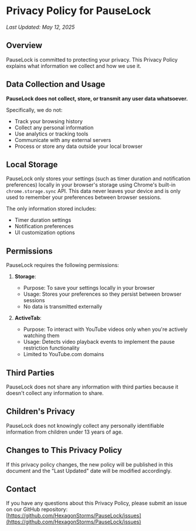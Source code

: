 # Privacy Policy for PauseLock

*Last Updated: May 12, 2025*

## Overview

PauseLock is committed to protecting your privacy. This Privacy Policy explains what information we collect and how we use it.

## Data Collection and Usage

**PauseLock does not collect, store, or transmit any user data whatsoever.**

Specifically, we do not:
- Track your browsing history
- Collect any personal information
- Use analytics or tracking tools
- Communicate with any external servers
- Process or store any data outside your local browser

## Local Storage

PauseLock only stores your settings (such as timer duration and notification preferences) locally in your browser's storage using Chrome's built-in `chrome.storage.sync` API. This data never leaves your device and is only used to remember your preferences between browser sessions.

The only information stored includes:
- Timer duration settings
- Notification preferences
- UI customization options

## Permissions

PauseLock requires the following permissions:

1. **Storage**: 
   - Purpose: To save your settings locally in your browser
   - Usage: Stores your preferences so they persist between browser sessions
   - No data is transmitted externally

2. **ActiveTab**:
   - Purpose: To interact with YouTube videos only when you're actively watching them
   - Usage: Detects video playback events to implement the pause restriction functionality
   - Limited to YouTube.com domains

## Third Parties

PauseLock does not share any information with third parties because it doesn't collect any information to share.

## Children's Privacy

PauseLock does not knowingly collect any personally identifiable information from children under 13 years of age.

## Changes to This Privacy Policy

If this privacy policy changes, the new policy will be published in this document and the "Last Updated" date will be modified accordingly.

## Contact

If you have any questions about this Privacy Policy, please submit an issue on our GitHub repository:
[https://github.com/HexagonStorms/PauseLock/issues](https://github.com/HexagonStorms/PauseLock/issues)